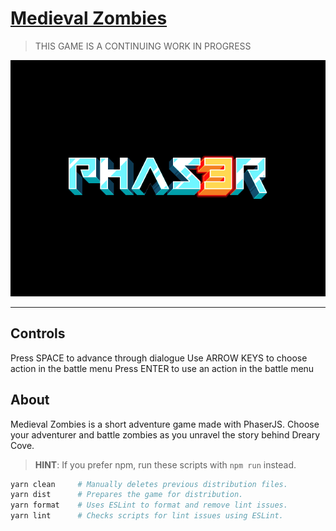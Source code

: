 # [Medieval Zombies](https://protected-sierra-25451.herokuapp.com/)

>   THIS GAME IS A CONTINUING WORK IN PROGRESS

![Screenshot](screenshot.png)

---

## Controls

Press SPACE to advance through dialogue
Use ARROW KEYS to choose action in the battle menu
Press ENTER to use an action in the battle menu


## About

Medieval Zombies is a short adventure game made with PhaserJS. Choose your adventurer and battle zombies as you unravel the story behind Dreary Cove. 

>   **HINT**: If you prefer npm, run these scripts with `npm run` instead.

```sh
yarn clean     # Manually deletes previous distribution files.
yarn dist      # Prepares the game for distribution.
yarn format    # Uses ESLint to format and remove lint issues.
yarn lint      # Checks scripts for lint issues using ESLint.
```

